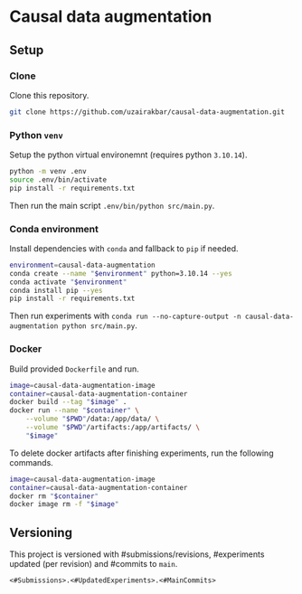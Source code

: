 # Causal data augmentation

## Setup
### Clone
Clone this repository.
```bash
git clone https://github.com/uzairakbar/causal-data-augmentation.git
```

### Python `venv`
Setup the python virtual environemnt (requires python `3.10.14`).
```bash
python -m venv .env
source .env/bin/activate
pip install -r requirements.txt
```

Then run the main script `.env/bin/python src/main.py`.

### Conda environment
Install dependencies with `conda` and fallback to `pip` if needed.
```bash
environment=causal-data-augmentation
conda create --name "$environment" python=3.10.14 --yes
conda activate "$environment"
conda install pip --yes
pip install -r requirements.txt
```
Then run experiments with `conda run --no-capture-output -n causal-data-augmentation python src/main.py`.

### Docker
Build provided `Dockerfile` and run.
```bash
image=causal-data-augmentation-image
container=causal-data-augmentation-container
docker build --tag "$image" .
docker run --name "$container" \
    --volume "$PWD"/data:/app/data/ \
    --volume "$PWD"/artifacts:/app/artifacts/ \
    "$image"
```

To delete docker artifacts after finishing experiments, run the following commands.
```bash
image=causal-data-augmentation-image
container=causal-data-augmentation-container
docker rm "$container"
docker image rm -f "$image"
```

## Versioning
This project is versioned with #submissions/revisions, #experiments updated (per revision) and #commits to `main`.
```
<#Submissions>.<#UpdatedExperiments>.<#MainCommits>
```
